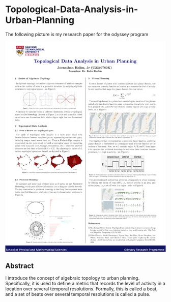 # Topological-Data-Analysis-in-Urban-Planning

The following picture is my research paper for the odyssey program

![alt text](MATH_U2340760K.png)

## Abstract 
I introduce the concept of algebraic topology to urban planning. Specifically, it is used to define a metric that records the level of activity in a location over several temporal resolutions. Formally, this is called a beat, and a set of beats over several temporal resolutions is called a pulse.
